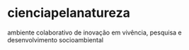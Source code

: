 # cienciapelanatureza
ambiente colaborativo de inovação em vivência, pesquisa e desenvolvimento socioambiental
